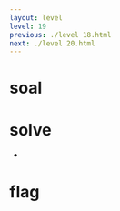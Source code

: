 ```yaml
---
layout: level
level: 19
previous: ./level 18.html
next: ./level 20.html
---
```


# soal

# solve
- 

# flag